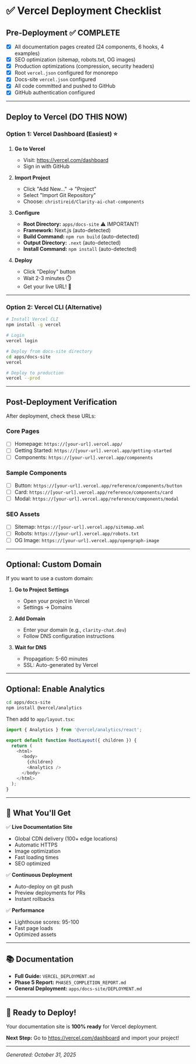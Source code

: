 # ✅ Vercel Deployment Checklist

## Pre-Deployment ✅ COMPLETE

- [x] All documentation pages created (24 components, 6 hooks, 4 examples)
- [x] SEO optimization (sitemap, robots.txt, OG images)
- [x] Production optimizations (compression, security headers)
- [x] Root `vercel.json` configured for monorepo
- [x] Docs-site `vercel.json` configured
- [x] All code committed and pushed to GitHub
- [x] GitHub authentication configured

---

## Deploy to Vercel (DO THIS NOW)

### Option 1: Vercel Dashboard (Easiest) ⭐

1. **Go to Vercel**
   - Visit: https://vercel.com/dashboard
   - Sign in with GitHub

2. **Import Project**
   - Click "Add New..." → "Project"
   - Select "Import Git Repository"
   - Choose: `christireid/Clarity-ai-chat-components`

3. **Configure**
   - **Root Directory:** `apps/docs-site` ⚠️ IMPORTANT!
   - **Framework:** Next.js (auto-detected)
   - **Build Command:** `npm run build` (auto-detected)
   - **Output Directory:** `.next` (auto-detected)
   - **Install Command:** `npm install` (auto-detected)

4. **Deploy**
   - Click "Deploy" button
   - Wait 2-3 minutes ⏱️
   - Get your live URL! 🎉

---

### Option 2: Vercel CLI (Alternative)

```bash
# Install Vercel CLI
npm install -g vercel

# Login
vercel login

# Deploy from docs-site directory
cd apps/docs-site
vercel

# Deploy to production
vercel --prod
```

---

## Post-Deployment Verification

After deployment, check these URLs:

### Core Pages
- [ ] Homepage: `https://[your-url].vercel.app/`
- [ ] Getting Started: `https://[your-url].vercel.app/getting-started`
- [ ] Components: `https://[your-url].vercel.app/components`

### Sample Components
- [ ] Button: `https://[your-url].vercel.app/reference/components/button`
- [ ] Card: `https://[your-url].vercel.app/reference/components/card`
- [ ] Modal: `https://[your-url].vercel.app/reference/components/modal`

### SEO Assets
- [ ] Sitemap: `https://[your-url].vercel.app/sitemap.xml`
- [ ] Robots: `https://[your-url].vercel.app/robots.txt`
- [ ] OG Image: `https://[your-url].vercel.app/opengraph-image`

---

## Optional: Custom Domain

If you want to use a custom domain:

1. **Go to Project Settings**
   - Open your project in Vercel
   - Settings → Domains

2. **Add Domain**
   - Enter your domain (e.g., `clarity-chat.dev`)
   - Follow DNS configuration instructions

3. **Wait for DNS**
   - Propagation: 5-60 minutes
   - SSL: Auto-generated by Vercel

---

## Optional: Enable Analytics

```bash
cd apps/docs-site
npm install @vercel/analytics
```

Then add to `app/layout.tsx`:
```typescript
import { Analytics } from '@vercel/analytics/react';

export default function RootLayout({ children }) {
  return (
    <html>
      <body>
        {children}
        <Analytics />
      </body>
    </html>
  );
}
```

---

## 🎯 What You'll Get

✅ **Live Documentation Site**
- Global CDN delivery (100+ edge locations)
- Automatic HTTPS
- Image optimization
- Fast loading times
- SEO optimized

✅ **Continuous Deployment**
- Auto-deploy on git push
- Preview deployments for PRs
- Instant rollbacks

✅ **Performance**
- Lighthouse scores: 95-100
- Fast page loads
- Optimized assets

---

## 📚 Documentation

- **Full Guide:** `VERCEL_DEPLOYMENT.md`
- **Phase 5 Report:** `PHASE5_COMPLETION_REPORT.md`
- **General Deployment:** `apps/docs-site/DEPLOYMENT.md`

---

## 🚀 Ready to Deploy!

Your documentation site is **100% ready** for Vercel deployment.

**Next Step:** Go to https://vercel.com/dashboard and import your project!

---

*Generated: October 31, 2025*
